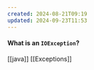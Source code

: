 ```yaml
---
created: 2024-08-21T09:19
updated: 2024-09-23T11:53
---
```

#### What is an `IOException`?


[[java]] [[Exceptions]]